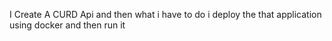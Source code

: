 I Create A CURD Api and then what i have to do i deploy the that application using docker and then run it 
